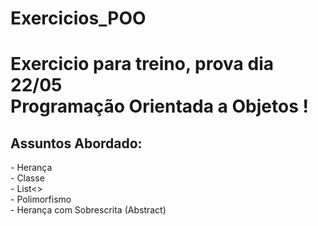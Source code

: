 # Exercicios_POO

<h1>Exercicio para treino, prova dia 22/05 <br>Programação Orientada a Objetos ! </h1>

<h2>Assuntos Abordado:</h2>
 - Herança<br>
 - Classe<br>
 - List<><br>
 - Polimorfismo<br>
 - Herança com Sobrescrita (Abstract)
